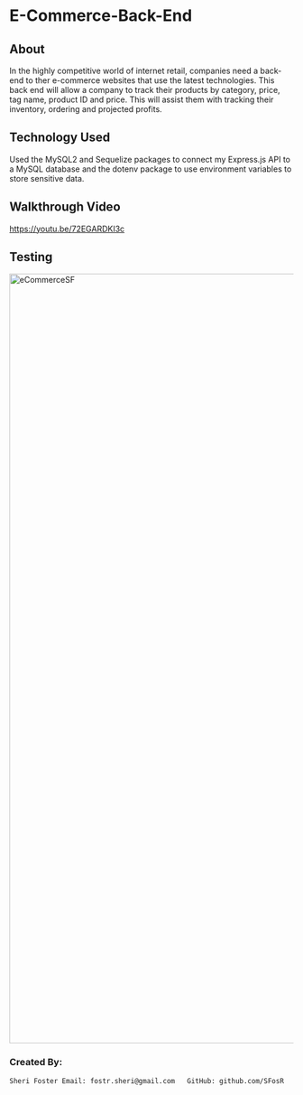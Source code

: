 # E-Commerce-Back-End

## About
In the highly competitive world of internet retail, companies need a back-end to ther e-commerce websites that use the latest technologies. This back end will allow a company to track their products by category, price, tag name, product ID and price. This will assist them with tracking their inventory, ordering and projected profits. 

## Technology Used

Used the MySQL2 and Sequelize packages to connect my Express.js API to a MySQL database and the dotenv package to use environment variables to store sensitive data.

## Walkthrough Video

https://youtu.be/72EGARDKI3c

## Testing

<img width="1363" alt="eCommerceSF" src="https://user-images.githubusercontent.com/87589967/149010165-4fc8abd3-68ae-4b2f-865a-d3e98f911f9f.png">


### Created By:
    Sheri Foster Email: fostr.sheri@gmail.com   GitHub: github.com/SFosR
